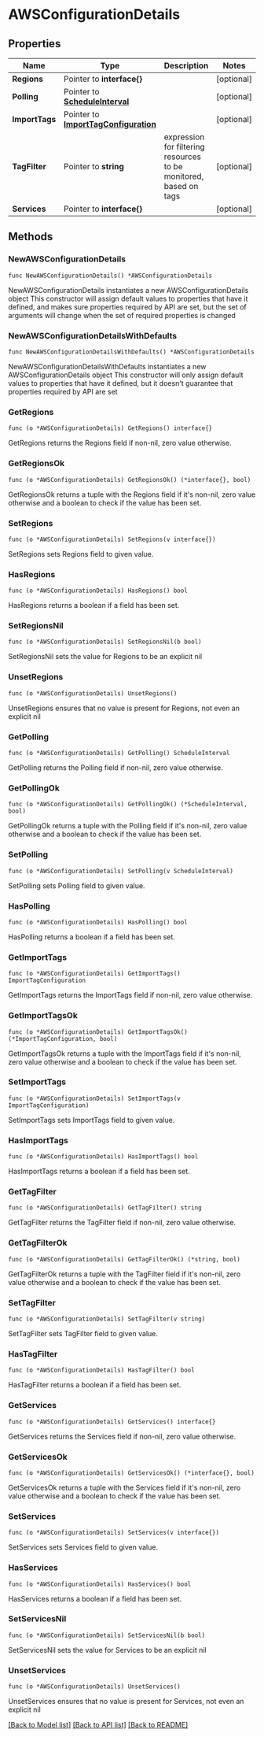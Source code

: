 # AWSConfigurationDetails

## Properties

Name | Type | Description | Notes
------------ | ------------- | ------------- | -------------
**Regions** | Pointer to **interface{}** |  | [optional] 
**Polling** | Pointer to [**ScheduleInterval**](ScheduleInterval.md) |  | [optional] 
**ImportTags** | Pointer to [**ImportTagConfiguration**](ImportTagConfiguration.md) |  | [optional] 
**TagFilter** | Pointer to **string** | expression for filtering resources to be monitored, based on tags | [optional] 
**Services** | Pointer to **interface{}** |  | [optional] 

## Methods

### NewAWSConfigurationDetails

`func NewAWSConfigurationDetails() *AWSConfigurationDetails`

NewAWSConfigurationDetails instantiates a new AWSConfigurationDetails object
This constructor will assign default values to properties that have it defined,
and makes sure properties required by API are set, but the set of arguments
will change when the set of required properties is changed

### NewAWSConfigurationDetailsWithDefaults

`func NewAWSConfigurationDetailsWithDefaults() *AWSConfigurationDetails`

NewAWSConfigurationDetailsWithDefaults instantiates a new AWSConfigurationDetails object
This constructor will only assign default values to properties that have it defined,
but it doesn't guarantee that properties required by API are set

### GetRegions

`func (o *AWSConfigurationDetails) GetRegions() interface{}`

GetRegions returns the Regions field if non-nil, zero value otherwise.

### GetRegionsOk

`func (o *AWSConfigurationDetails) GetRegionsOk() (*interface{}, bool)`

GetRegionsOk returns a tuple with the Regions field if it's non-nil, zero value otherwise
and a boolean to check if the value has been set.

### SetRegions

`func (o *AWSConfigurationDetails) SetRegions(v interface{})`

SetRegions sets Regions field to given value.

### HasRegions

`func (o *AWSConfigurationDetails) HasRegions() bool`

HasRegions returns a boolean if a field has been set.

### SetRegionsNil

`func (o *AWSConfigurationDetails) SetRegionsNil(b bool)`

 SetRegionsNil sets the value for Regions to be an explicit nil

### UnsetRegions
`func (o *AWSConfigurationDetails) UnsetRegions()`

UnsetRegions ensures that no value is present for Regions, not even an explicit nil
### GetPolling

`func (o *AWSConfigurationDetails) GetPolling() ScheduleInterval`

GetPolling returns the Polling field if non-nil, zero value otherwise.

### GetPollingOk

`func (o *AWSConfigurationDetails) GetPollingOk() (*ScheduleInterval, bool)`

GetPollingOk returns a tuple with the Polling field if it's non-nil, zero value otherwise
and a boolean to check if the value has been set.

### SetPolling

`func (o *AWSConfigurationDetails) SetPolling(v ScheduleInterval)`

SetPolling sets Polling field to given value.

### HasPolling

`func (o *AWSConfigurationDetails) HasPolling() bool`

HasPolling returns a boolean if a field has been set.

### GetImportTags

`func (o *AWSConfigurationDetails) GetImportTags() ImportTagConfiguration`

GetImportTags returns the ImportTags field if non-nil, zero value otherwise.

### GetImportTagsOk

`func (o *AWSConfigurationDetails) GetImportTagsOk() (*ImportTagConfiguration, bool)`

GetImportTagsOk returns a tuple with the ImportTags field if it's non-nil, zero value otherwise
and a boolean to check if the value has been set.

### SetImportTags

`func (o *AWSConfigurationDetails) SetImportTags(v ImportTagConfiguration)`

SetImportTags sets ImportTags field to given value.

### HasImportTags

`func (o *AWSConfigurationDetails) HasImportTags() bool`

HasImportTags returns a boolean if a field has been set.

### GetTagFilter

`func (o *AWSConfigurationDetails) GetTagFilter() string`

GetTagFilter returns the TagFilter field if non-nil, zero value otherwise.

### GetTagFilterOk

`func (o *AWSConfigurationDetails) GetTagFilterOk() (*string, bool)`

GetTagFilterOk returns a tuple with the TagFilter field if it's non-nil, zero value otherwise
and a boolean to check if the value has been set.

### SetTagFilter

`func (o *AWSConfigurationDetails) SetTagFilter(v string)`

SetTagFilter sets TagFilter field to given value.

### HasTagFilter

`func (o *AWSConfigurationDetails) HasTagFilter() bool`

HasTagFilter returns a boolean if a field has been set.

### GetServices

`func (o *AWSConfigurationDetails) GetServices() interface{}`

GetServices returns the Services field if non-nil, zero value otherwise.

### GetServicesOk

`func (o *AWSConfigurationDetails) GetServicesOk() (*interface{}, bool)`

GetServicesOk returns a tuple with the Services field if it's non-nil, zero value otherwise
and a boolean to check if the value has been set.

### SetServices

`func (o *AWSConfigurationDetails) SetServices(v interface{})`

SetServices sets Services field to given value.

### HasServices

`func (o *AWSConfigurationDetails) HasServices() bool`

HasServices returns a boolean if a field has been set.

### SetServicesNil

`func (o *AWSConfigurationDetails) SetServicesNil(b bool)`

 SetServicesNil sets the value for Services to be an explicit nil

### UnsetServices
`func (o *AWSConfigurationDetails) UnsetServices()`

UnsetServices ensures that no value is present for Services, not even an explicit nil

[[Back to Model list]](../README.md#documentation-for-models) [[Back to API list]](../README.md#documentation-for-api-endpoints) [[Back to README]](../README.md)


